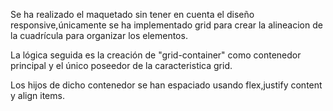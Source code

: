 Se ha realizado el maquetado sin tener en cuenta el diseño responsive,únicamente se ha implementado grid para crear la alineacion de la cuadrícula para organizar los elementos. 

La lógica seguida es la creación de "grid-container" como contenedor principal y el único poseedor de la caracteristica grid.

Los hijos de dicho contenedor se han espaciado usando flex,justify content y align items.